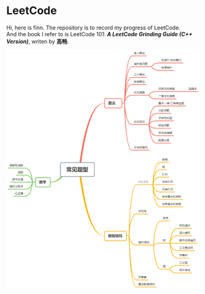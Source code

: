 # LeetCode
Hi, here is finn.
The repository is to record my progress of LeetCode. </br>
And the book I refer to is LeetCode 101: **_A LeetCode Grinding Guide (C++ Version)_**, writen by **高畅**.

![Image text](https://github.com/FinnSHI/LeetCode/blob/main/img/classification.png)
